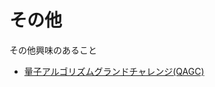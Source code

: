# その他

その他興味のあること

- [量子アルゴリズムグランドチャレンジ(QAGC)](https://github.com/QunaSys/quantum-algorithm-grand-challenge-2024)